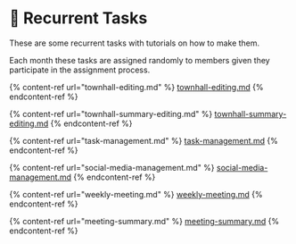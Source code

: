 # 📜 Recurrent Tasks

These are some recurrent tasks with tutorials on how to make them.&#x20;

Each month these tasks are assigned randomly to members given they participate in the assignment process.

{% content-ref url="townhall-editing.md" %}
[townhall-editing.md](townhall-editing.md)
{% endcontent-ref %}

{% content-ref url="townhall-summary-editing.md" %}
[townhall-summary-editing.md](townhall-summary-editing.md)
{% endcontent-ref %}

{% content-ref url="task-management.md" %}
[task-management.md](task-management.md)
{% endcontent-ref %}

{% content-ref url="social-media-management.md" %}
[social-media-management.md](social-media-management.md)
{% endcontent-ref %}

{% content-ref url="weekly-meeting.md" %}
[weekly-meeting.md](weekly-meeting.md)
{% endcontent-ref %}

{% content-ref url="meeting-summary.md" %}
[meeting-summary.md](meeting-summary.md)
{% endcontent-ref %}

